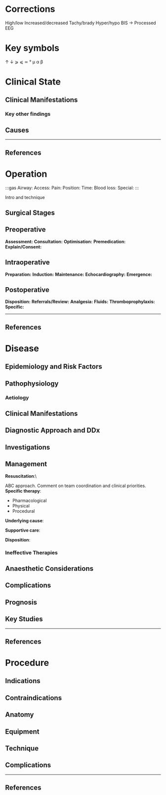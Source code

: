 # Corrections

High/low
Increased/decreased
Tachy/brady
Hyper/hypo
BIS -> Processed EEG

# Key symbols

↑
↓
⩾
⩽
≃
°
μ
α
β

# Clinical State


## Clinical Manifestations

### Key other findings

## Causes



---

## References



# Operation

:::gas
Airway: 
Access: 
Pain: 
Position:
Time: 
Blood loss:
Special:
:::

Intro and technique

## Surgical Stages

## Preoperative

**Assessment:**
**Consultation:**
**Optimisation:**
**Premedication:**
**Explain/Consent:**

## Intraoperative

**Preparation:**
**Induction:**
**Maintenance:**
**Echocardiography:**
**Emergence:**

## Postoperative

**Disposition:**
**Referrals/Review:**
**Analgesia:**
**Fluids:**
**Thromboprophylaxis:**
**Specific:**

---

## References




# Disease


## Epidemiology and Risk Factors

## Pathophysiology

### Aetiology

## Clinical Manifestations

## Diagnostic Approach and DDx

## Investigations

## Management

**Resuscitation**:\

ABC approach. Comment on team coordination and clinical priorities.
**Specific therapy**:

* Pharmacological
* Physical
* Procedural

**Underlying cause**:

**Supportive care**:

**Disposition**:

### Ineffective Therapies

## Anaesthetic Considerations

## Complications

## Prognosis

## Key Studies


---

## References




# Procedure

## Indications

## Contraindications

## Anatomy

## Equipment

## Technique

## Complications


---

## References
